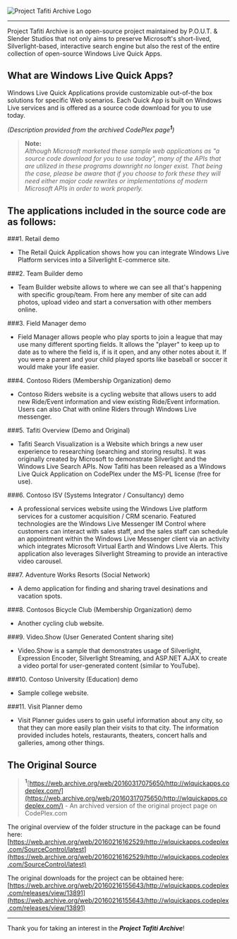 ![Project Tafiti Archive Logo]()

---

 Project Tafiti Archive is an open-source project maintained by P.O.U.T. & Slender Studios that not only aims to preserve Microsoft's short-lived, Silverlight-based, interactive search engine but also the rest of the entire collection of open-source Windows Live Quick Apps. 

## What are Windows Live Quick Apps?

Windows Live Quick Applications provide customizable out-of-the box solutions for specific Web scenarios. Each Quick App is built on Windows Live services and is offered as a source code download for you to use today.

*(Description provided from the archived CodePlex page<sup>**1**</sup>)*

> **Note:**<br>
> *Although Microsoft marketed these sample web applications as "a source code download for you to use today", many of the APIs that are utilized in these programs downright no longer exist. That being the case, please be aware that if you choose to fork these they will need either major code rewrites or implementations of modern Microsoft APIs in order to work properly.*

## The applications included in the source code are as follows:<br>
###1. Retail demo

- The Retail Quick Application shows how you can integrate Windows Live Platform services into a Silverlight E-commerce site.

###2. Team Builder demo

- Team Builder website allows to where we can see all that's happening with specific group/team. From here any member of site can add photos, upload video and start a conversation with other members online.

###3. Field Manager demo

- Field Manager allows people who play sports to join a league that may use many different sporting fields. It allows the "player" to keep up to date as to where the field is, if is it open, and any other notes about it. If you were a parent and your child played sports like baseball or soccer it would make your life easier.

###4. Contoso Riders (Membership Organization) demo

- Contoso Riders website is a cycling website that allows users to add new Ride/Event information and view existing Ride/Event information. Users can also Chat with online Riders through Windows Live messenger.

###5. Tafiti Overview (Demo and Original)

- Tafiti Search Visualization is a Website which brings a new user experience to researching (searching and storing results). It was originally created by Microsoft to demonstrate Silverlight and the Windows Live Search APIs. Now Tafiti has been released as a Windows Live Quick Application on CodePlex under the MS-PL license (free for use).

###6. Contoso ISV (Systems Integrator / Consultancy) demo

- A professional services website using the Windows Live platform services for a customer acquisition / CRM scenario. Featured technologies are the Windows Live Messenger IM Control where customers can interact with sales staff, and the sales staff can schedule an appointment within the Windows Live Messenger client via an activity which integrates Microsoft Virtual Earth and Windows Live Alerts. This application also leverages Silverlight Streaming to provide an interactive video carousel.

###7. Adventure Works Resorts (Social Network)

- A demo application for finding and sharing travel desinations and vacation spots.


###8. Contosos Bicycle Club (Membership Organization) demo

- Another cycling club website.


###9. Video.Show (User Generated Content sharing site)

- Video.Show is a sample that demonstrates usage of Silverlight, Expression Encoder, Silverlight Streaming, and ASP.NET AJAX to create a video portal for user-generated content (similar to YouTube).


###10. Contoso University (Education) demo

- Sample college website.

###11. Visit Planner demo

- Visit Planner guides users to gain useful information about any city, so that they can more easily plan their visits to that city. The information provided includes hotels, restaurants, theaters, concert halls and galleries, among other things.

## The Original Source
> <sup>**1**</sup>[https://web.archive.org/web/20160317075650/http://wlquickapps.codeplex.com/](https://web.archive.org/web/20160317075650/http://wlquickapps.codeplex.com/) - An archived version of the original project page on CodePlex.com

The original overview of the folder structure in the package can be found here: [https://web.archive.org/web/20160216162529/http://wlquickapps.codeplex.com/SourceControl/latest](https://web.archive.org/web/20160216162529/http://wlquickapps.codeplex.com/SourceControl/latest)

The original downloads for the project can be obtained here: [https://web.archive.org/web/20160216155643/http://wlquickapps.codeplex.com/releases/view/13891](https://web.archive.org/web/20160216155643/http://wlquickapps.codeplex.com/releases/view/13891)

---
Thank you for taking an interest in the ***Project Tafiti Archive***!
